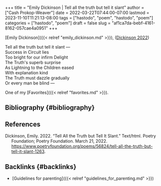 +++
title = "Emily Dickinson | Tell all the truth but tell it slant"
author = ["Cash Prokop-Weaver"]
date = 2022-03-22T07:44:00-07:00
lastmod = 2023-11-10T11:21:13-08:00
tags = ["hastodo", "poem", "hastodo", "poem"]
categories = ["hastodo", "poem"]
draft = false
slug = "af1ca7da-bebf-4161-8162-057cae4a0951"
+++

[Emily Dickinson]({{< relref "emily_dickinson.md" >}}), (<a href="#citeproc_bib_item_1">Dickinson 2022</a>)

<div class="verse">

Tell all the truth but tell it slant —<br />
Success in Circuit lies<br />
Too bright for our infirm Delight<br />
The Truth's superb surprise<br />
As Lightning to the Children eased<br />
With explanation kind<br />
The Truth must dazzle gradually<br />
Or every man be blind —<br />

</div>

One of my [Favorites]({{< relref "favorites.md" >}}).


## Bibliography {#bibliography}

## References

<style>.csl-entry{text-indent: -1.5em; margin-left: 1.5em;}</style><div class="csl-bib-body">
  <div class="csl-entry"><a id="citeproc_bib_item_1"></a>Dickinson, Emily. 2022. “Tell All the Truth but Tell It Slant.” Text/html. Poetry Foundation; Poetry Foundation. March 21, 2022. <a href="https://www.poetryfoundation.org/poems/56824/tell-all-the-truth-but-tell-it-slant-1263">https://www.poetryfoundation.org/poems/56824/tell-all-the-truth-but-tell-it-slant-1263</a>.</div>
</div>


## Backlinks {#backlinks}

-   [Guidelines for parenting]({{< relref "guidelines_for_parenting.md" >}})
